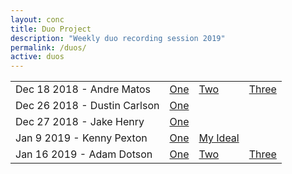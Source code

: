 ```yaml
---
layout: conc
title: Duo Project
description: "Weekly duo recording session 2019"
permalink: /duos/
active: duos
---
```

<div class="row">
<div class="bg-dark col-12 col-lg-10 ml-auto mr-auto px-0 py-4">
<div class="table-responsive">
<table class="table border-0 table-sm">
  <tbody>
    <tr>
      <td class="border-0" nowrap>Dec 18 2018 - Andre Matos</td>
      <td class="border-0" nowrap><a href="{{ site.url }}Dec-18-Andre/07-miniature-five.mp3" class="no-barba">One</a></td>
      <td class="border-0" nowrap><a href="{{ site.url }}Dec-18-Andre/08-jah.mp3" class="no-barba">Two</a></td>
      <td class="border-0" nowrap><a href="{{ site.url }}Dec-18-Andre/09-faster-jah.mp3" class="no-barba">Three</a></td>
    </tr>
    <tr>
      <td class="border-0" nowrap>Dec 26 2018 - Dustin Carlson</td>
      <td class="border-0" nowrap><a href="{{ site.url }}Dec-26-Dusty/01crowns.mp3" class="no-barba">One</a></td>
    </tr>
    <tr>
      <td class="border-0" nowrap>Dec 27 2018 - Jake Henry</td>
      <td class="border-0" nowrap><a href="{{ site.url }}Dec-27-Jake/01ONE.mp3" class="no-barba">One</a></td>
    </tr>
    <tr>
      <td class="border-0" nowrap>Jan 9 2019 - Kenny Pexton</td>
      <td class="border-0" nowrap><a href="{{ site.url }}Jan-9-Kenny/02-g faster.mp3" class="no-barba">One</a></td>
      <td class="border-0" nowrap><a href="{{ site.url }}Jan-9-Kenny/03-my ideal.mp3" class="no-barba">My Ideal</a></td>
    </tr>
    <tr>
      <td class="border-0" nowrap>Jan 16 2019 - Adam Dotson</td>
      <td class="border-0" nowrap><a href="{{ site.url }}Jan-16-Adam/one.mp3" class="no-barba">One</a></td>
      <td class="border-0" nowrap><a href="{{ site.url }}Jan-16-Adam/02-newtwo.mp3" class="no-barba">Two</a></td>
      <td class="border-0" nowrap><a href="{{ site.url }}Jan-16-Adam/three.mp3" class="no-barba">Three</a></td>
    </tr>
  </tbody>
</table>
</div>
</div>
</div>